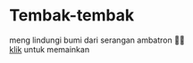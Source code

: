 # Tembak-tembak

meng lindungi bumi dari serangan ambatron 🤖🤖  
[klik](https://ilfa-sketch.github.io/tembak-tembak/index.html) untuk memainkan
